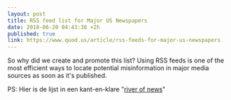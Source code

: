 ```yaml
---
layout: post
title: RSS feed list for Major US Newspapers
date: 2018-06-20 04:43:38 +2h
published: true
link: https://www.quod.us/article/rss-feeds-for-major-us-newspapers
---
```

So why did we create and promote this list? Using RSS feeds is one of the most efficient ways to locate potential misinformation in major media sources as soon as it's published. 

PS: Hier is de lijst in een kant-en-klare "[river of news](http://usa.newsriver.org/)"